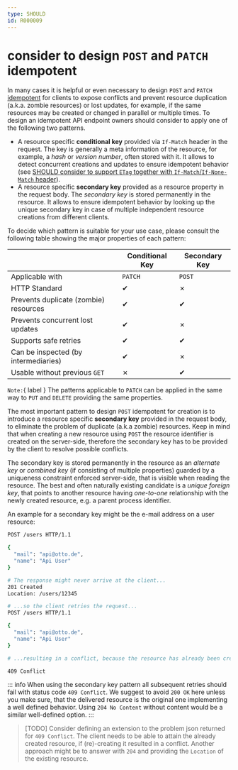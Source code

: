 ```yaml
---
type: SHOULD
id: R000009
---
```


# consider to design `POST` and `PATCH` idempotent

In many cases it is helpful or even necessary to design `POST` and `PATCH` [idempotent](./guidelines/020_guidelines/030_http/1020_must-fulfill-common-method-properties.md) for clients to expose conflicts and prevent resource duplication (a.k.a. zombie resources) or lost updates, for example, if the same resources may be created or changed in parallel or multiple times.
To design an idempotent API endpoint owners should consider to apply one of the following two patterns.

- A resource specific **conditional key** provided via `If-Match` header in the request. The key is generally a meta information of the resource, for example, a _hash_ or _version number_, often stored with it. It allows to detect concurrent creations and updates to ensure idempotent behavior (see [SHOULD consider to support `ETag` together with `If-Match`/`If-None-Match` header](./guidelines/020_guidelines/030_http/2020_should-use-etag-together-with-if-match-if-none-match-header-for-concurrrency-control.md)).
- A resource specific **secondary key** provided as a resource property in the request body. The _secondary key_ is stored permanently in the resource. It allows to ensure idempotent behavior by looking up the unique secondary key in case of multiple independent resource creations from different clients.

To decide which pattern is suitable for your use case, please consult the following table showing the major properties of each pattern:

|                                       | Conditional Key | Secondary Key |
| ------------------------------------- | --------------- | ------------- |
| Applicable with                       | `PATCH`         | `POST`        |
| HTTP Standard                         | ✔               | ✗             |
| Prevents duplicate (zombie) resources | ✔               | ✔             |
| Prevents concurrent lost updates      | ✔               | ✗             |
| Supports safe retries                 | ✔               | ✔             |
| Can be inspected (by intermediaries)  | ✔               | ✗             |
| Usable without previous `GET`         | ✗               | ✔             |

`Note:`{ label } The patterns applicable to `PATCH` can be applied in the same way to `PUT` and `DELETE` providing the same properties.

The most important pattern to design `POST` idempotent for creation is to introduce a resource specific **secondary key** provided in the request body, to eliminate the problem of duplicate (a.k.a zombie) resources.
Keep in mind that when creating a new resource using `POST` the resource identifier is created on the server-side, therefore the secondary key has to be provided by the client to resolve possible conflicts.

The secondary key is stored permanently in the resource as an _alternate key_ or _combined key_ (if consisting of multiple properties) guarded by a uniqueness constraint enforced server-side, that is visible when reading the resource.
The best and often naturally existing candidate is a _unique foreign key_, that points to another resource having _one-to-one_ relationship with the newly created resource, e.g. a parent process identifier.

An example for a secondary key might be the e-mail address on a user resource:

```sh
POST /users HTTP/1.1

{
  "mail": "api@otto.de",
  "name": "Api User"
}

# The response might never arrive at the client...
201 Created
Location: /users/12345

# ...so the client retries the request...
POST /users HTTP/1.1

{
  "mail": "api@otto.de",
  "name": "Api User"
}

# ...resulting in a conflict, because the resource has already been created for the given secondary key "mail".

409 Conflict
```

::: info
When using the secondary key pattern all subsequent retries should fail with status code `409 Conflict`.
We suggest to avoid `200 OK` here unless you make sure, that the delivered resource is the original one implementing a well defined behavior. Using `204 No Content` without content would be a similar well-defined option.
:::

> [TODO] Consider defining an extension to the problem json returned for `409 Conflict`. The client needs to be able to attain the already created resource, if (re)-creating it resulted in a conflict. Another approach might be to answer with `204` and providing the `Location` of the existing resource.

